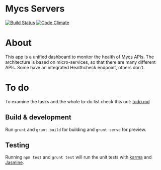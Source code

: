 # Mycs Servers
[![Build Status](https://secure.travis-ci.org/mehranhatami/mycs-servers.png?branch=master)](http://travis-ci.org/mehranhatami/mycs-servers)
[![Code Climate](https://codeclimate.com/github/mehranhatami/mycs-servers/badges/gpa.svg)](https://codeclimate.com/github/mehranhatami/mycs-servers)

# About

This app is a unified dashboard to monitor the health of [Mycs](https://mycs.com/) APIs. The architecture is based on micro-services, so that there are many different APIs. Some have an integrated Healthcheck endpoint, others don’t.

# To do
To examine the tasks and the whole to-do list check this out: [todo.md](https://github.com/mehranhatami/mycs-servers/blob/master/todo.md)

## Build & development

Run `grunt` and `grunt build` for building and `grunt serve` for preview.

## Testing

Running `npm test` and `grunt test` will run the unit tests with [karma](http://karma-runner.github.io/) and [Jasmine](http://jasmine.github.io/).

